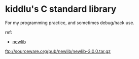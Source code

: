 # kiddlu's C standard library

For my programming practice, and sometimes debug/hack use.

ref:
- [newlib](https://sourceware.org/newlib/)

ftp://sourceware.org/pub/newlib/newlib-3.0.0.tar.gz

